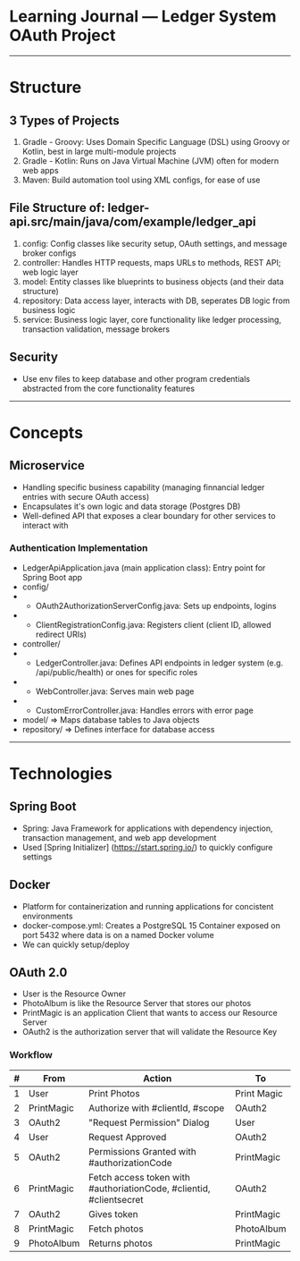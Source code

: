 # Learning Journal — Ledger System OAuth Project

---

# Structure

## 3 Types of Projects
1. Gradle - Groovy: Uses Domain Specific Language (DSL) using Groovy or Kotlin, best in large multi-module projects
2. Gradle - Kotlin: Runs on Java Virtual Machine (JVM) often for modern web apps
3. Maven: Build automation tool using XML configs, for ease of use

## File Structure of: ledger-api.src/main/java/com/example/ledger_api
1. config: Config classes like security setup, OAuth settings, and message broker configs
2. controller: Handles HTTP requests, maps URLs to methods, REST API; web logic layer
3. model: Entity classes like blueprints to business objects (and their data structure)
4. repository: Data access layer, interacts with DB, seperates DB logic from business logic
5. service: Business logic layer, core functionality like ledger processing, transaction validation, message brokers

## Security
- Use env files to keep database and other program credentials abstracted from the core functionality features

---

# Concepts

## Microservice
- Handling specific business capability (managing finnancial ledger entries with secure OAuth access)
- Encapsulates it's own logic and data storage (Postgres DB)
- Well-defined API that exposes a clear boundary for other services to interact with

### Authentication Implementation
- LedgerApiApplication.java (main application class): Entry point for Spring Boot app
- config/
- - OAuth2AuthorizationServerConfig.java: Sets up endpoints, logins
- - ClientRegistrationConfig.java: Registers client (client ID, allowed redirect URIs)
- controller/
- - LedgerController.java: Defines API endpoints in ledger system (e.g. /api/public/health) or ones for specific roles
- - WebController.java: Serves main web page
- - CustomErrorController.java: Handles errors with error page
- model/ => Maps database tables to Java objects
- repository/ => Defines interface for database access


---

# Technologies

## Spring Boot
- Spring: Java Framework for applications with dependency injection, transaction management, and web app development
- Used [Spring Initializer] (https://start.spring.io/) to quickly configure settings

## Docker
- Platform for containerization and running applications for concistent environments
- docker-compose.yml: Creates a PostgreSQL 15 Container exposed on port 5432 where data is on a named Docker volume
- We can quickly setup/deploy

## OAuth 2.0
- User is the Resource Owner
- PhotoAlbum is like the Resource Server that stores our photos
- PrintMagic is an application Client that wants to access our Resource Server
- OAuth2 is the authorization server that will validate the Resource Key

### Workflow
| # | From | Action | To |
| --- | -----| ------ | ---|
| 1 | User | Print Photos | Print Magic |
| 2 | PrintMagic | Authorize with #clientId, #scope | OAuth2 |
| 3 | OAuth2 | "Request Permission" Dialog | User |
| 4 | User | Request Approved | OAuth2 |
| 5 | OAuth2 | Permissions Granted with #authorizationCode | PrintMagic |
| 6 | PrintMagic | Fetch access token with #authoriationCode, #clientid, #clientsecret | OAuth2 |
| 7 | OAuth2 | Gives token | PrintMagic |
| 8 | PrintMagic | Fetch photos | PhotoAlbum |
| 9 | PhotoAlbum | Returns photos | PrintMagic |